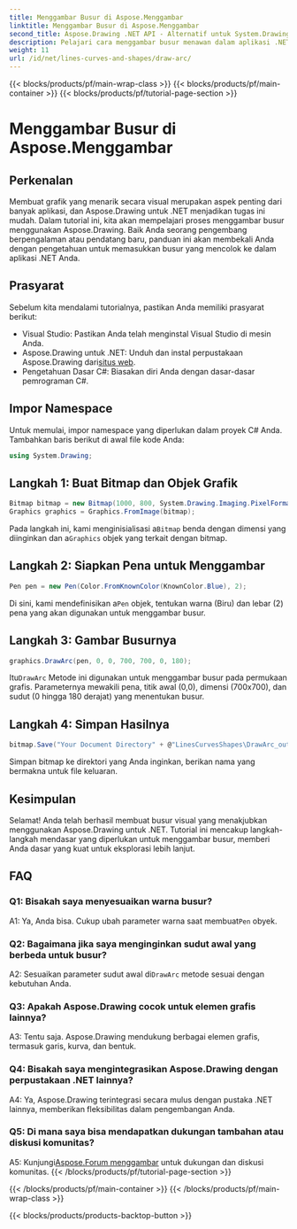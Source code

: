 ```yaml
---
title: Menggambar Busur di Aspose.Menggambar
linktitle: Menggambar Busur di Aspose.Menggambar
second_title: Aspose.Drawing .NET API - Alternatif untuk System.Drawing.Common
description: Pelajari cara menggambar busur menawan dalam aplikasi .NET menggunakan Aspose.Drawing. Ikuti panduan langkah demi langkah kami untuk hasil visual yang menakjubkan.
weight: 11
url: /id/net/lines-curves-and-shapes/draw-arc/
---
```


{{< blocks/products/pf/main-wrap-class >}}
{{< blocks/products/pf/main-container >}}
{{< blocks/products/pf/tutorial-page-section >}}

# Menggambar Busur di Aspose.Menggambar

## Perkenalan

Membuat grafik yang menarik secara visual merupakan aspek penting dari banyak aplikasi, dan Aspose.Drawing untuk .NET menjadikan tugas ini mudah. Dalam tutorial ini, kita akan mempelajari proses menggambar busur menggunakan Aspose.Drawing. Baik Anda seorang pengembang berpengalaman atau pendatang baru, panduan ini akan membekali Anda dengan pengetahuan untuk memasukkan busur yang mencolok ke dalam aplikasi .NET Anda.

## Prasyarat

Sebelum kita mendalami tutorialnya, pastikan Anda memiliki prasyarat berikut:

- Visual Studio: Pastikan Anda telah menginstal Visual Studio di mesin Anda.
-  Aspose.Drawing untuk .NET: Unduh dan instal perpustakaan Aspose.Drawing dari[situs web](https://releases.aspose.com/drawing/net/).
- Pengetahuan Dasar C#: Biasakan diri Anda dengan dasar-dasar pemrograman C#.

## Impor Namespace

Untuk memulai, impor namespace yang diperlukan dalam proyek C# Anda. Tambahkan baris berikut di awal file kode Anda:

```csharp
using System.Drawing;
```

## Langkah 1: Buat Bitmap dan Objek Grafik

```csharp
Bitmap bitmap = new Bitmap(1000, 800, System.Drawing.Imaging.PixelFormat.Format32bppPArgb);
Graphics graphics = Graphics.FromImage(bitmap);
```

 Pada langkah ini, kami menginisialisasi a`Bitmap` benda dengan dimensi yang diinginkan dan a`Graphics` objek yang terkait dengan bitmap.

## Langkah 2: Siapkan Pena untuk Menggambar

```csharp
Pen pen = new Pen(Color.FromKnownColor(KnownColor.Blue), 2);
```

 Di sini, kami mendefinisikan a`Pen` objek, tentukan warna (Biru) dan lebar (2) pena yang akan digunakan untuk menggambar busur.

## Langkah 3: Gambar Busurnya

```csharp
graphics.DrawArc(pen, 0, 0, 700, 700, 0, 180);
```

 Itu`DrawArc` Metode ini digunakan untuk menggambar busur pada permukaan grafis. Parameternya mewakili pena, titik awal (0,0), dimensi (700x700), dan sudut (0 hingga 180 derajat) yang menentukan busur.

## Langkah 4: Simpan Hasilnya

```csharp
bitmap.Save("Your Document Directory" + @"LinesCurvesShapes\DrawArc_out.png");
```

Simpan bitmap ke direktori yang Anda inginkan, berikan nama yang bermakna untuk file keluaran.

## Kesimpulan

Selamat! Anda telah berhasil membuat busur visual yang menakjubkan menggunakan Aspose.Drawing untuk .NET. Tutorial ini mencakup langkah-langkah mendasar yang diperlukan untuk menggambar busur, memberi Anda dasar yang kuat untuk eksplorasi lebih lanjut.

## FAQ

### Q1: Bisakah saya menyesuaikan warna busur?

 A1: Ya, Anda bisa. Cukup ubah parameter warna saat membuat`Pen` obyek.

### Q2: Bagaimana jika saya menginginkan sudut awal yang berbeda untuk busur?

 A2: Sesuaikan parameter sudut awal di`DrawArc` metode sesuai dengan kebutuhan Anda.

### Q3: Apakah Aspose.Drawing cocok untuk elemen grafis lainnya?

A3: Tentu saja. Aspose.Drawing mendukung berbagai elemen grafis, termasuk garis, kurva, dan bentuk.

### Q4: Bisakah saya mengintegrasikan Aspose.Drawing dengan perpustakaan .NET lainnya?

A4: Ya, Aspose.Drawing terintegrasi secara mulus dengan pustaka .NET lainnya, memberikan fleksibilitas dalam pengembangan Anda.

### Q5: Di mana saya bisa mendapatkan dukungan tambahan atau diskusi komunitas?

 A5: Kunjungi[Aspose.Forum menggambar](https://forum.aspose.com/c/diagram/17) untuk dukungan dan diskusi komunitas.
{{< /blocks/products/pf/tutorial-page-section >}}

{{< /blocks/products/pf/main-container >}}
{{< /blocks/products/pf/main-wrap-class >}}

{{< blocks/products/products-backtop-button >}}
